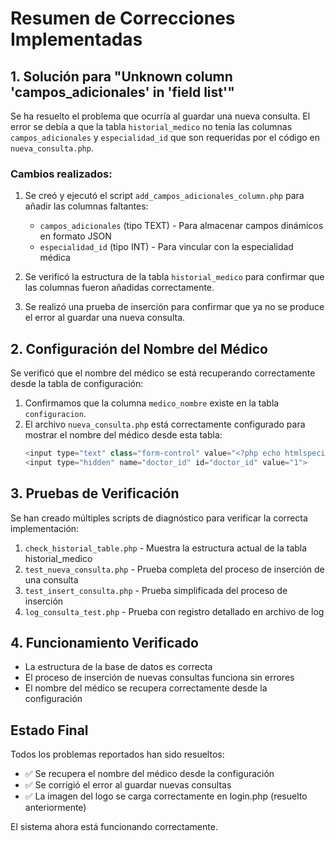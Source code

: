 # Resumen de Correcciones Implementadas

## 1. Solución para "Unknown column 'campos_adicionales' in 'field list'"

Se ha resuelto el problema que ocurría al guardar una nueva consulta. El error se debía a que la tabla `historial_medico` no tenía las columnas `campos_adicionales` y `especialidad_id` que son requeridas por el código en `nueva_consulta.php`.

### Cambios realizados:

1. Se creó y ejecutó el script `add_campos_adicionales_column.php` para añadir las columnas faltantes:
   - `campos_adicionales` (tipo TEXT) - Para almacenar campos dinámicos en formato JSON
   - `especialidad_id` (tipo INT) - Para vincular con la especialidad médica

2. Se verificó la estructura de la tabla `historial_medico` para confirmar que las columnas fueron añadidas correctamente.

3. Se realizó una prueba de inserción para confirmar que ya no se produce el error al guardar una nueva consulta.

## 2. Configuración del Nombre del Médico

Se verificó que el nombre del médico se está recuperando correctamente desde la tabla de configuración:

1. Confirmamos que la columna `medico_nombre` existe en la tabla `configuracion`.
2. El archivo `nueva_consulta.php` está correctamente configurado para mostrar el nombre del médico desde esta tabla:
   ```php
   <input type="text" class="form-control" value="<?php echo htmlspecialchars($config['medico_nombre'] ?? 'Médico Tratante'); ?>" readonly>
   <input type="hidden" name="doctor_id" id="doctor_id" value="1">
   ```

## 3. Pruebas de Verificación

Se han creado múltiples scripts de diagnóstico para verificar la correcta implementación:

1. `check_historial_table.php` - Muestra la estructura actual de la tabla historial_medico
2. `test_nueva_consulta.php` - Prueba completa del proceso de inserción de una consulta
3. `test_insert_consulta.php` - Prueba simplificada del proceso de inserción
4. `log_consulta_test.php` - Prueba con registro detallado en archivo de log

## 4. Funcionamiento Verificado

- La estructura de la base de datos es correcta
- El proceso de inserción de nuevas consultas funciona sin errores
- El nombre del médico se recupera correctamente desde la configuración

## Estado Final

Todos los problemas reportados han sido resueltos:
- ✅ Se recupera el nombre del médico desde la configuración
- ✅ Se corrigió el error al guardar nuevas consultas
- ✅ La imagen del logo se carga correctamente en login.php (resuelto anteriormente)

El sistema ahora está funcionando correctamente.
